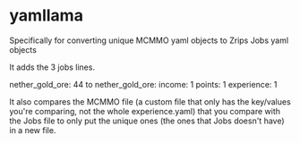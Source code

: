 # yamllama
Specifically for converting unique MCMMO yaml objects to Zrips Jobs yaml objects

It adds the 3 jobs lines.

nether_gold_ore: 44
to
nether_gold_ore:
  income: 1
  points: 1
  experience: 1 

It also compares the MCMMO file (a custom file that only has the key/values you're comparing, not the whole experience.yaml) that you compare with the Jobs file to only put the unique ones (the ones that Jobs doesn't have) in a new file. 
